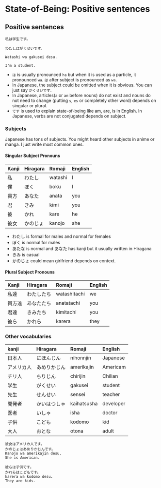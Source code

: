 # State-of-Being: Positive sentences

## Positive sentences

```text
私は学生です。

わたしはがくせいです。

Watashi wa gakusei desu.

I'm a student.
```

* `は` is usually pronounced `ha` but when it is used as a particle, it pronounced `wa`. `は` after subject is pronounced as `wa`.
* In Japanese, the subject could be omitted when it is obvious. You can just say `がくせいです`.
* In Japanese, articles\(`a` or `an` before nouns\) do not exist and nouns do not need to change \(putting `s`, `es` or completely other word\) depends on singular or plural.
* `です` is used to explain state-of-being like am, are, is in English. In Japanese, verbs are not conjugated depends on subject.

### Subjects

Japanese has tons of subjects. You might heard other subjects in anime or manga. I just write most common ones.

#### Singular Subject Pronouns

| Kanji | Hiragara | Romaji | English |
| :--- | :--- | :--- | :--- |
| 私 | わたし | watashi | I |
| 僕 | ぼく | boku | I |
| 貴方 | あなた | anata | you |
| 君 | きみ | kimi | you |
| 彼 | かれ | kare | he |
| 彼女 | かのじょ | kanojo | she |

* わたし is formal for males and normal for females
* ぼく is normal for males
* あたな is normal and あなた has kanji but it usually written in Hiragana
* きみ is casual
* かのじょ could mean girlfriend depends on context.

#### Plural Subject Pronouns

| Kanji | Hiragara | Romaji | English |
| :--- | :--- | :--- | :--- |
| 私達 | わたしたち | watashitachi | we |
| 貴方達 | あなたたち | anatatachi | you |
| 君達 | きみたち | kimitachi | you |
| 彼ら | かれら | karera | they |

### Other vocabularies

| kanji | Hiragara | Romaji | English |
| :--- | :--- | :--- | :--- |
| 日本人 | にほんじん | nihonnjin | Japanese |
| アメリカ人 | あめりかじん | amerikajin | Americam |
| チリ人 | ちりじん | chirijin | Chilian |
| 学生 | がくせい | gakusei | student |
| 先生 | せんせい | sensei | teacher |
| 開発者 | かいはつしゃ | kaihatsusha | developer |
| 医者 | いしゃ | isha | doctor |
| 子供 | こども | kodomo | kid |
| 大人 | おとな | otona | adult |

```text
彼女はアメリカ人です。
かのじょはあめりかじんです。
Kanojo wa amerikajin desu.
She is American.

彼らは子供です。
かれらはこどもです。
karera wa kodomo desu.
They are kids.
```

